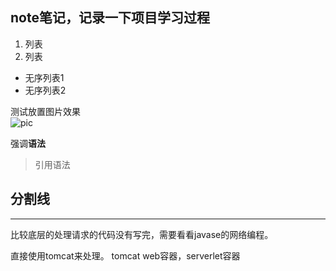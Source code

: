 ## note笔记，记录一下项目学习过程

1. 列表
2. 列表

- 无序列表1
- 无序列表2

测试放置图片效果  
![pic](pictures/微信图片_20240525230459.png) 

强调**语法**

> 引用语法

分割线
--- 
***

比较底层的处理请求的代码没有写完，需要看看javase的网络编程。

直接使用tomcat来处理。
tomcat web容器，serverlet容器